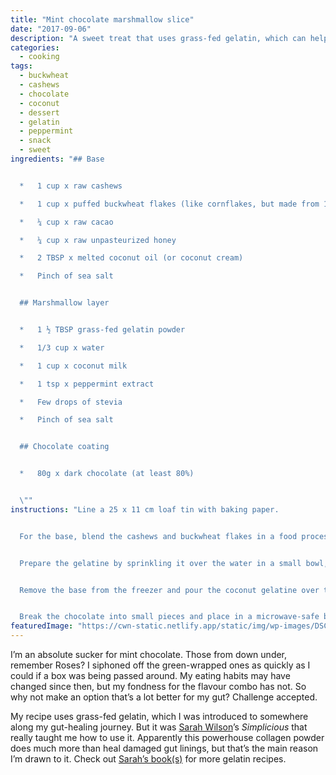 ```yaml
---
title: "Mint chocolate marshmallow slice"
date: "2017-09-06"
description: "A sweet treat that uses grass-fed gelatin, which can help heal damaged gut linings."
categories: 
  - cooking
tags: 
  - buckwheat
  - cashews
  - chocolate
  - coconut
  - dessert
  - gelatin
  - peppermint
  - snack
  - sweet
ingredients: "## Base


  *   1 cup x raw cashews

  *   1 cup x puffed buckwheat flakes (like cornflakes, but made from 100% buckwheat)

  *   ¼ cup x raw cacao

  *   ¼ cup x raw unpasteurized honey

  *   2 TBSP x melted coconut oil (or coconut cream)

  *   Pinch of sea salt


  ## Marshmallow layer


  *   1 ½ TBSP grass-fed gelatin powder

  *   1/3 cup x water

  *   1 cup x coconut milk

  *   1 tsp x peppermint extract

  *   Few drops of stevia

  *   Pinch of sea salt


  ## Chocolate coating


  *   80g x dark chocolate (at least 80%)


  \""
instructions: "Line a 25 x 11 cm loaf tin with baking paper.


  For the base, blend the cashews and buckwheat flakes in a food processor until fine. Add the remaining ingredients and pulse until just combined. Spoon the mixture into the prepared loaf tin and press down with your hands into an even layer. Transfer to the freezer while you work on the filling and coating.


  Prepare the gelatine by sprinkling it over the water in a small bowl, and stirring until it dissolves. Leave for 5 minutes until it becomes rubbery. Combine the coconut milk, peppermint, stevia and sea salt in a saucepan and bring to a gentle boil, then remove from the heat. Break up the gelatine and add it to the coconut milk. Stir to dissolve, then blend with a stick blender.


  Remove the base from the freezer and pour the coconut gelatine over the top. Place in the fridge for at least 1 hour.


  Break the chocolate into small pieces and place in a microwave-safe bowl. Using a low setting on the microwave, warm gently until melted. Another option is to temper the chocolate in a heatproof bowl over a pot of simmering water, making sure the bowl doesn’t come into contact with the water. Pour the melted chocolate over the marshmallow layer and return the tin to the fridge for an hour. Warm a knife under running water before cutting so the chocolate doesn’t crack too much."
featuredImage: "https://cwn-static.netlify.app/static/img/wp-images/DSC_0150-2-e1508665935544.jpg"
---
```


I’m an absolute sucker for mint chocolate. Those from down under, remember Roses? I siphoned off the green-wrapped ones as quickly as I could if a box was being passed around. My eating habits may have changed since then, but my fondness for the flavour combo has not. So why not make an option that’s a lot better for my gut? Challenge accepted.

My recipe uses grass-fed gelatin, which I was introduced to somewhere along my gut-healing journey. But it was [Sarah Wilson](http://www.sarahwilson.com/)’s _Simplicious_ that really taught me how to use it. Apparently this powerhouse collagen powder does much more than heal damaged gut linings, but that’s the main reason I’m drawn to it. Check out [Sarah’s book(s)](https://store.iquitsugar.com/?_ga=2.34907553.1684842874.1504712038-1189743389.1470642739#our_print_books) for more gelatin recipes.
